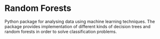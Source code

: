 # Random Forests

Python package for analysing data using machine learning techniques.
The package provides implementation of different kinds of decision trees and random forests in order to solve classification problems.

